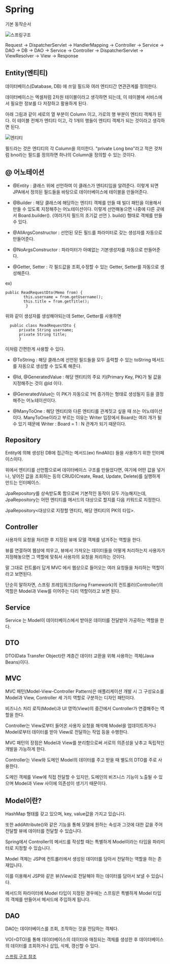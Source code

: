 # Spring

기본 동작순서

![스프링구조](https://t1.daumcdn.net/cfile/tistory/996CA6455B90B6CC4E)

Request -> DispatcherServlet -> HandlerMapping -> Controller -> Service -> DAO -> DB -> DAO -> Service -> Controller -> DispatcherServlet -> ViewResolver -> View -> Response



## Entity(엔티티)

데이터베이스(Database, DB) 에 쓰일 필드와 여러 엔티티간 연관관계를 정의한다.

데이터베이스는 엑셀처럼 2차원 테이블이라고 생각하면 되는데, 이 테이블에 서비스에서 필요한 정보를 다 저장하고 활용하게 된다.

아래 그림과 같이 세로의 열 부분이 Column 이고, 가로의 행 부분이 엔티티 객체가 된다. 이 테이블 전체가 엔티티 이고, 각 1개의 행들이 엔티티 객체가 되는 것이라고 생각하면 된다.

![엔티티](https://img1.daumcdn.net/thumb/R1280x0/?scode=mtistory2&fname=https%3A%2F%2Fblog.kakaocdn.net%2Fdn%2Fb26BcK%2Fbtq0AqdUhJD%2FM3ke7l3LtH5BFDIbAtPztk%2Fimg.png)

필드라는 것은 엔티티의 각 Column을 의미한다. "private Long bno"라고 적은 것처럼 bno라는 필드를 정의하면 하나의 Column을 정의할 수 있는 것이다.

## @ 어노테이션

- @Entity : 클래스 위에 선언하여 이 클래스가 엔티티임을 알려준다. 이렇게 되면 JPA에서 정의된 필드들을 바탕으로 데이터베이스에 테이블을 만들어준다.

- @Builder : 해당 클래스에 해당하는 엔티티 객체를 만들 때 빌더 패턴을 이용해서 만들 수 있도록 지정해주는 어노테이션이다. 이렇게 선언해놓으면 나중에 다른 곳에서 Board.builder(). {여러가지 필드의 초기값 선언 }. build() 형태로 객체를 만들 수 있다.

- @AllArgsConstructor : 선언된 모든 필드를 파라미터로 갖는 생성자를 자동으로 만들어준다.

- @NoArgsConstructor : 파라미터가 아예없는 기본생성자를 자동으로 만들어준다.

- @Getter, Setter : 각 필드값을 조회,수정할 수 있는 Getter, Setter를 자동으로 생성해준다. 

ex)

    public ReadRequestDto(Memo from) {
            this.username = from.getUsername();
            this.title = from.getTitle();
             }

위와 같이 생성자를 생성해야되는데 Setter, Getter를 사용하면

      public class ReadRequestDto {
          private String username; 
          private String title;
          }

이처럼 간편한게 사용할 수 있다.

- @ToString : 해당 클래스에 선언된 필드들을 모두 출력할 수 있는 toString 메서드를 자동으로 생성할 수 있도록 해준다.

- @Id, @GeneratedValue : 해당 엔티티의 주요 키(Primary Key, PK)가 될 값을 지정해주는 것이 @Id 이다. 
 
- @GeneratedValue는 이 PK가 자동으로 1씩 증가하는 형태로 생성될지 등을 결정해주는 어노테이션이다.

- @ManyToOne : 해당 엔티티와 다른 엔티티를 관계짓고 싶을 때 쓰는 어노테이션이다. ManyToOne이라고 부르는 이유는 Writer 입장에서 Board는 여러 개가 될 수 있기 때문에 Writer : Board = 1 : N 관계가 되기 때문이다.

## Repository

Entity에 의해 생성된 DB에 접근하는 메서드(ex) findAll()) 들을 사용하기 위한 인터페이스이다.

위에서 엔티티를 선언함으로써 데이터베이스 구조를 만들었다면, 여기에 어떤 값을 넣거나, 넣어진 값을 조회하는 등의 CRUD(Create, Read, Update, Delete)를 실행하게 만드는 인터페이스.

JpaRepository를 상속받도록 함으로써 기본적인 동작이 모두 가능해지는데, JpaRepository는 어떤 엔티티를 메서드의 대상으로 할지를 다음 키워드로 지정한다. 

JpaRepository<대상으로 지정할 엔티티, 해당 엔티티의 PK의 타입>.

## Controller

사용자의 요청을 처리한 후 지정된 뷰에 모델 객체를 넘겨주는 역할을 한다. 

뷰를 연결하여 웹상에 띄우고, 뷰에서 가져오는 데이터들을 어떻게 처리하는지 사용자가 지정해놓으면 그 역할에 맞춰서 사용자의 요청을 처리하는 것이다. 

말 그대로 컨트롤러 답게 MVC 에서 웹상으로 들어오는 여러 요청들을 처리하는 역할이라고 보면된다. 

단순히 말하자면, 스프링 프레임워크(Spring Framework)의 컨트롤러(Controller)의 역할은 Model과 View를 이어주는 다리 역할이라고 보면 된다.

## Service

Service 는 Model이 데이터베이스에서 받아온 데이터를 전달받아 가공하는 역할을 한다.

## DTO

DTO(Data Transfer Object)란 계층간 데이터 교환을 위해 사용하는 객체(Java Beans)이다.

## MVC

MVC 패턴(Model-View-Controller Pattern)은 애플리케이션 개발 시 그 구성요소를 Model과 View, Controller 세 가지 역할로 구분하는 디자인 패턴이다.

비즈니스 처리 로직(Model)과 UI 영역(View)의 중간에서 Controller가 연결해주는 역할을 한다.

Controller는 View로부터 들어온 사용자 요청을 해석해 Model을 업데이트하거나 Model로부터 데이터를 받아 View로 전달하는 작업 등을 수행한다.

MVC 패턴의 장점은 Model과 View를 분리함으로써 서로의 의존성을 낮추고 독립적인 개발을 가능하게 한다.

Controller는 View와 도메인 Model의 데이터를 주고 받을 때 별도의 DTO를 주로 사용한다. 

도메인 객체를 View에 직접 전달할 수 있지만, 도메인의 비즈니스 기능이 노출될 수 있으며 Model과 View 사이에 의존성이 생기기 때문이다.

## Model이란?

HashMap 형태를 갖고 있으며, key, value값을 가지고 있습니다. 

또한 addAttribute()와 같은 기능을 통해 모델에 원하는 속성과 그것에 대한 값을 주어 전달할 뷰에 데이터를 전달할 수 있습니다.

Spring에서 Controller의 메서드를 작성할 때는 특별하게 Model이라는 타입을 파라미터로 지정할 수 있습니다. 

Model 객체는 JSP에 컨트롤러에서 생성된 데이터를 담아서 전달하는 역할을 하는 존재입니다. 

이를 이용해서 JSP와 같은 뷰(View)로 전달해야 하는 데이터를 담아서 보낼 수 있습니다. 

메서드의 파라미터에 Model 타입이 지정된 경우에는 스프링은 특별하게 Model 타입의 객체를 만들어서 메서드에 주입하게 됩니다.

## DAO

DAO는 데이터베이스를 조회, 조작하는 것을 전담하는 객체다. 

VO(=DTO)를 통해 데이터베이스의 데이터와 매칭되는 객체를 생성한 후 데이터베이스의 데이터를 조회하거나 삽입, 삭제, 갱신할 수 있다.


[스프링 구조 참조](https://coder-in-war.tistory.com/entry/Spring-12-DAO-DTO-Entity%EC%99%80-%EC%8A%A4%ED%94%84%EB%A7%81-%ED%8C%A8%ED%82%A4%EC%A7%80%EC%9D%98-%EC%A0%84%EC%B2%B4-%EA%B5%AC%EC%A1%B0)
